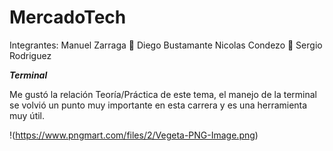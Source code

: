 # MercadoTech

Integrantes:
Manuel Zarraga :money_mouth_face:
Diego Bustamante
Nicolas Condezo :cowboy_hat_face:
Sergio Rodriguez

***Terminal***

Me gustó la relación Teoría/Práctica de este tema, el manejo de la terminal
se volvió un punto muy importante en esta carrera y es una herramienta
muy útil.

!(https://www.pngmart.com/files/2/Vegeta-PNG-Image.png)
